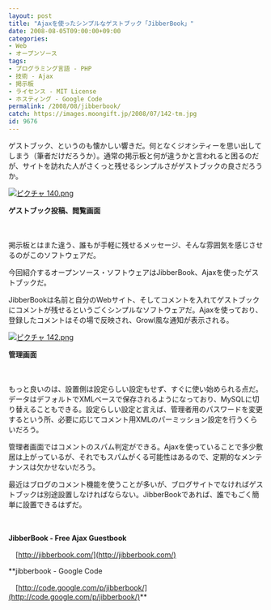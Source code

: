 ```yaml
---
layout: post
title: "Ajaxを使ったシンプルなゲストブック「JibberBook」"
date: 2008-08-05T09:00:00+09:00
categories:
- Web
- オープンソース
tags: 
- プログラミング言語 - PHP
- 技術 - Ajax
- 掲示板
- ライセンス - MIT License
- ホスティング - Google Code
permalink: /2008/08/jibberbook/
catch: https://images.moongift.jp/2008/07/142-tm.jpg
id: 9676
---
```

ゲストブック、というのも懐かしい響きだ。何となくジオシティーを思い出してしまう（筆者だけだろうか）。通常の掲示板と何が違うかと言われると困るのだが、サイトを訪れた人がさくっと残せるシンプルさがゲストブックの良さだろうか。

  

[![ピクチャ 140.png](https://images.moongift.jp/2008/07/140-tm.jpg)](https://images.moongift.jp/2008/07/140.jpg)  
  
**ゲストブック投稿、閲覧画面**

  

　

  

掲示板とはまた違う、誰もが手軽に残せるメッセージ、そんな雰囲気を感じさせるのがこのソフトウェアだ。

  

今回紹介するオープンソース・ソフトウェアはJibberBook、Ajaxを使ったゲストブックだ。

  
  
<!--more-->  

JibberBookは名前と自分のWebサイト、そしてコメントを入れてゲストブックにコメントが残せるというごくシンプルなソフトウェアだ。Ajaxを使っており、登録したコメントはその場で反映され、Growl風な通知が表示される。

  

[![ピクチャ 142.png](https://images.moongift.jp/2008/07/142-tm.jpg)](https://images.moongift.jp/2008/07/142.jpg)  
  
**管理画面**

  

　

  

もっと良いのは、設置側は設定らしい設定もせず、すぐに使い始められる点だ。データはデフォルトでXMLベースで保存されるようになっており、MySQLに切り替えることもできる。設定らしい設定と言えば、管理者用のパスワードを変更するという所、必要に応じてコメント用XMLのパーミッション設定を行うくらいだろう。

  

管理者画面ではコメントのスパム判定ができる。Ajaxを使っていることで多少敷居は上がっているが、それでもスパムがくる可能性はあるので、定期的なメンテナンスは欠かせないだろう。

  

最近はブログのコメント機能を使うことが多いが、ブログサイトでなければゲストブックは別途設置しなければならない。JibberBookであれば、誰でもごく簡単に設置できるはずだ。

  

　

  

**JibberBook - Free Ajax Guestbook**  
  
　[http://jibberbook.com/](http://jibberbook.com/)

  

**jibberbook - Google Code  
  
　[http://code.google.com/p/jibberbook/](http://code.google.com/p/jibberbook/)**

  
